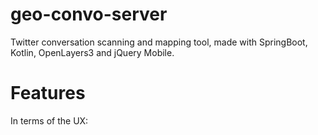 # geo-convo-server
Twitter conversation scanning and mapping tool, made with SpringBoot, Kotlin, OpenLayers3 and jQuery Mobile.

# Features
In terms of the UX:

